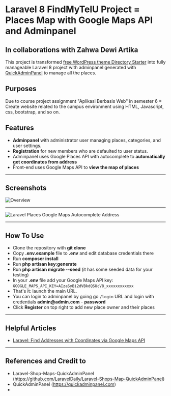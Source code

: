 # Laravel 8 FindMyTelU Project = Places Map with Google Maps API and Adminpanel

## In collaborations with Zahwa Dewi Artika

This project is transformed [free WordPress theme Directory Starter](https://wpgeodirectory.com/downloads/directory-starter/) into fully manageable Laravel 8 project with adminpanel generated with [QuickAdminPanel](https://quickadminpanel.com) to manage all the places.

## Purposes
Due to course project assignment "Aplikasi Berbasis Web" in semester 6 = Create website related to the campus environment using HTML, Javascript, css, bootstrap, and so on.

## Features

- __Adminpanel__ with administrator user managing places, categories, and user settings.
- __Registration__ for new members who are defaulted to user status.
- Adminpanel uses Google Places API with autocomplete to __automatically get coordinates from address__
- Front-end uses Google Maps API to __view the map of places__


- - - - -

## Screenshots 

![Overview](https://user-images.githubusercontent.com/90541985/232350640-e3ccb5c8-9335-4d8e-b521-d4656a54476d.png)

- - - - -

![Laravel Places Google Maps Autocomplete Address](https://laraveldaily.com/wp-content/uploads/2019/12/Screen-Shot-2019-12-11-at-11.00.12-AM.png)

- - - - -

## How To Use

- Clone the repository with __git clone__
- Copy __.env.example__ file to __.env__ and edit database credentials there
- Run __composer install__
- Run __php artisan key:generate__
- Run __php artisan migrate --seed__ (it has some seeded data for your testing)
- In your __.env__ file add your Google Maps API key: `GOOGLE_MAPS_API_KEY=AIzaSyBi2dVBkdQSUcV8_xxxxxxxxxxxx`
- That's it: launch the main URL. 
- You can login to adminpanel by going go `/login` URL and login with credentials __admin@admin.com__ - __password__
- Click __Register__ on top right to add new place owner and their places


- - - - -

## Helpful Articles

- [Laravel: Find Addresses with Coordinates via Google Maps API](https://laraveldaily.com/laravel-find-addresses-with-coordinates-via-google-maps-api/)


- - - - -


## References and Credit to

- Laravel-Shop-Maps-QuickAdminPanel (https://github.com/LaravelDaily/Laravel-Shops-Map-QuickAdminPanel)
- QuickAdminPanel (https://quickadminpanel.com)
- 
